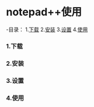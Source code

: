 # notepad++使用
-目录：
  1.[下载](#1.下载)
  2.[安装](#2.安装)
  3.[设置](#3.设置)
  4.[使用](#4.使用)
### 1.下载
### 2.安装
### 3.设置
### 4.使用
